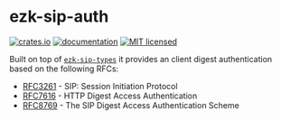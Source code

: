 # ezk-sip-auth

[![crates.io][crates-badge]][crates-url]
[![documentation][docs-badge]][docs-url]
[![MIT licensed][mit-badge]][mit-url]

[mit-badge]: https://img.shields.io/badge/license-MIT-blue.svg
[mit-url]: https://github.com/kbalt/ezk/blob/main/LICENSE

[crates-badge]: https://img.shields.io/crates/v/ezk-sip-auth.svg
[crates-url]: https://crates.io/crates/ezk-sip-auth

[docs-badge]: https://img.shields.io/docsrs/ezk-sip-auth/latest
[docs-url]: https://docs.rs/ezk-sip-auth/latest

Built on top of [`ezk-sip-types`](https://crates.io/crates/ezk-sip-types) it provides an client digest authentication based on the following RFCs:

- [RFC3261](https://www.rfc-editor.org/rfc/rfc3261.html) - SIP: Session Initiation Protocol
- [RFC7616](https://www.rfc-editor.org/rfc/rfc7616.html) - HTTP Digest Access Authentication
- [RFC8769](https://www.rfc-editor.org/rfc/rfc8760.html) - The SIP Digest Access Authentication Scheme
